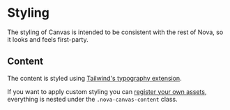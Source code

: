 # Styling

The styling of Canvas is intended to be consistent with the rest of Nova, so it looks and feels first-party.

## Content

The content is styled using [Tailwind's typography extension](https://v1.tailwindcss.com/docs/typography-plugin).

If you want to apply custom styling you can [register your own assets](https://nova.laravel.com/docs/customization/assets.html), everything is nested under the `.nova-canvas-content` class.
